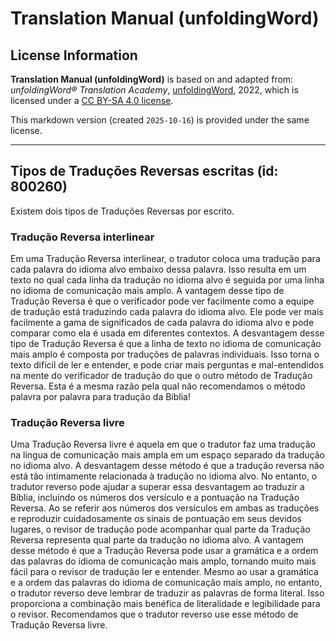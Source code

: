 # Translation Manual (unfoldingWord)

## License Information

**Translation Manual (unfoldingWord)** is based on and adapted from: _unfoldingWord® Translation Academy_, [unfoldingWord](https://unfoldingword.org/utw), 2022, which is licensed under a [CC BY-SA 4.0 license](https://creativecommons.org/licenses/by-sa/4.0/legalcode.en).

This markdown version (created `2025-10-16`) is provided under the same license.



--------------------------------

## Tipos de Traduções Reversas escritas (id: 800260)

Existem dois tipos de Traduções Reversas por escrito.

### Tradução Reversa interlinear

Em uma Tradução Reversa interlinear, o tradutor coloca uma tradução para cada palavra do idioma alvo embaixo dessa palavra. Isso resulta em um texto no qual cada linha da tradução no idioma alvo é seguida por uma linha no idioma de comunicação mais amplo. A vantagem desse tipo de Tradução Reversa é que o verificador pode ver facilmente como a equipe de tradução está traduzindo cada palavra do idioma alvo. Ele pode ver mais facilmente a gama de significados de cada palavra do idioma alvo e pode comparar como ela é usada em diferentes contextos. A desvantagem desse tipo de Tradução Reversa é que a linha de texto no idioma de comunicação mais amplo é composta por traduções de palavras individuais. Isso torna o texto difícil de ler e entender, e pode criar mais perguntas e mal\-entendidos na mente do verificador de tradução do que o outro método de Tradução Reversa. Esta é a mesma razão pela qual não recomendamos o método palavra por palavra para tradução da Bíblia!

### Tradução Reversa livre

Uma Tradução Reversa livre é aquela em que o tradutor faz uma tradução na língua de comunicação mais ampla em um espaço separado da tradução no idioma alvo. A desvantagem desse método é que a tradução reversa não está tão intimamente relacionada à tradução no idioma alvo. No entanto, o tradutor reverso pode ajudar a superar essa desvantagem ao traduzir a Bíblia, incluindo os números dos versículo e a pontuação na Tradução Reversa. Ao se referir aos números dos versículos em ambas as traduções e reproduzir cuidadosamente os sinais de pontuação em seus devidos lugares, o revisor de tradução pode acompanhar qual parte da Tradução Reversa representa qual parte da tradução no idioma alvo. A vantagem desse método é que a Tradução Reversa pode usar a gramática e a ordem das palavras do idioma de comunicação mais amplo, tornando muito mais fácil para o revisor de tradução ler e entender. Mesmo ao usar a gramática e a ordem das palavras do idioma de comunicação mais amplo, no entanto, o tradutor reverso deve lembrar de traduzir as palavras de forma literal. Isso proporciona a combinação mais benéfica de literalidade e legibilidade para o revisor. Recomendamos que o tradutor reverso use esse método de Tradução Reversa livre.


